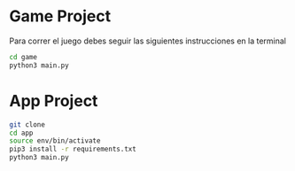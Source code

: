 # Game Project

Para correr el juego debes seguir las siguientes instrucciones en la terminal

```sh
cd game
python3 main.py
```

# App Project

```sh
git clone
cd app
source env/bin/activate
pip3 install -r requirements.txt
python3 main.py
```
